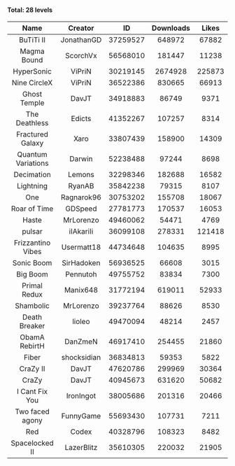 #### Total: 28 levels

| Name | Creator | ID | Downloads | Likes |
|:---:|:---:|:---:|:---:|:---:|
| BuTiTi II | JonathanGD | 37259527 | 648972 | 67882
| Magma Bound | ScorchVx | 56568010 | 181447 | 11238
| HyperSonic | ViPriN | 30219145 | 2674928 | 225873
| Nine CircleX | ViPriN | 36522386 | 830665 | 66913
| Ghost Temple | DavJT | 34918883 | 86749 | 9371
| The Deathless | Edicts | 41352267 | 107257 | 8314
| Fractured Galaxy  | Xaro | 33807439 | 158900 | 14309
| Quantum Variations | Darwin | 52238488 | 97244 | 8698
| Decimation | Lemons | 32298346 | 182688 | 16582
| Lightning | RyanAB | 35842238 | 79315 | 8107
| One | Ragnarok96 | 30753202 | 155708 | 18067
| Roar of Time | GDSpeed | 27781773 | 170537 | 16053
| Haste | MrLorenzo | 49460062 | 54471 | 4769
| pulsar | iIAkariIi | 36099108 | 278331 | 121418
| Frizzantino Vibes | Usermatt18 | 44734648 | 104635 | 8995
| Sonic Boom | SirHadoken | 56936525 | 66608 | 3015
| Big Boom | Pennutoh | 49755752 | 83834 | 7300
| Primal Redux | Manix648 | 31772194 | 619011 | 52933
| Shambolic | MrLorenzo | 39237764 | 88626 | 8530
| Death Breaker | lioleo | 49470094 | 48214 | 2457
| ObamA RebirtH | DanZmeN | 46917410 | 254455 | 21860
| Fiber | shocksidian | 36834813 | 59353 | 5822
| CraZy II | DavJT | 47620786 | 299969 | 30364
| CraZy | DavJT | 40945673 | 631620 | 50682
| I Cant Fix You | IronIngot | 38005686 | 201316 | 20466
| Two faced agony | FunnyGame | 55693430 | 107731 | 7211
| Red | Codex | 40328796 | 108323 | 8482
| Spacelocked II | LazerBlitz | 35610305 | 220032 | 21905
